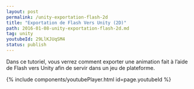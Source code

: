 ```yaml
---
layout: post
permalink: /unity-exportation-flash-2d
title: "Exportation de Flash Vers Unity (2D)"
path: 2016-01-08-unity-exportation-flash-2d.md
tag: unity
youtubeId: 29LlKJUqSM4
status: publish
---
```


Dans ce tutoriel, vous verrez comment exporter une animation fait à l’aide de Flash vers Unity afin de servir dans un jeu de plateforme.

<!--<div class="toc" markdown="1">
<span class="gamma">Table des matières</span>
{:.no_toc}
* TOC
{:toc}
</div>
-->
{% include components/youtubePlayer.html id=page.youtubeId %}



